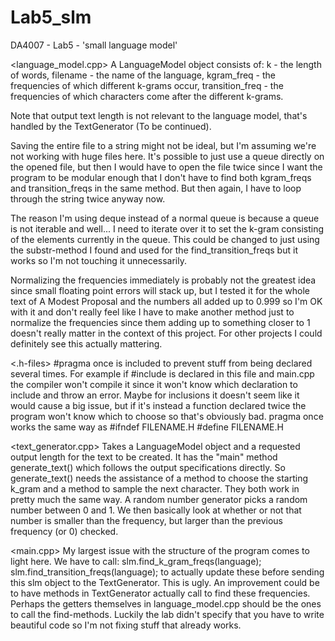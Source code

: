 # Lab5_slm
DA4007 - Lab5 - 'small language model'


<language_model.cpp>
A LanguageModel object consists of:
k - the length of words,
filename - the name of the language,
kgram_freq - the frequencies of which different k-grams occur,
transition_freq - the frequencies of which characters come after the different k-grams.

Note that output text length is not relevant to the language model, that's handled by the TextGenerator (To be continued).

Saving the entire file to a string might not be ideal, but I'm assuming we're not working with huge files here. It's possible to just use a queue directly on the opened file, but then I would have to open the file twice since I want the program to be modular enough that I don't have to find both kgram_freqs and transition_freqs in the same method. But then again, I have to loop through the string twice anyway now.

The reason I'm using deque instead of a normal queue is because a queue is not iterable and well... I need to iterate over it to set the k-gram consisting of the elements currently in the queue. This could be changed to just using the substr-method I found and used for the find_transition_freqs but it works so I'm not touching it unnecessarily.

Normalizing the frequencies immediately is probably not the greatest idea since small floating point errors will stack up, but I tested it for the whole text of A Modest Proposal and the numbers all added up to 0.999 so I'm OK with it and don't really feel like I have to make another method just to normalize the frequencies since them adding up to something closer to 1 doesn't really matter in the context of this project. For other projects I could definitely see this actually mattering.

<.h-files>
#pragma once
is included to prevent stuff from being declared several times. For example if 
#include <string>
is declared in this file and main.cpp the compiler won't compile it since it won't know which declaration to include and throw an error. Maybe for inclusions it doesn't seem like it would cause a big issue, but if it's instead a function declared twice the program won't know which to choose so that's obviously bad.
pragma once works the same way as
#ifndef FILENAME.H
#define FILENAME.H


<text_generator.cpp>
Takes a LanguageModel object and a requested output length for the text to be created. It has the "main" method generate_text() which follows the output specifications directly. So generate_text() needs the assistance of a method to choose the starting k_gram and a method to sample the next character. They both work in pretty much the same way. A random number generator picks a random number between 0 and 1. We then basically look at whether or not that number is smaller than the frequency, but larger than the previous frequency (or 0) checked.


<main.cpp>
My largest issue with the structure of the program comes to light here. We have to call:
slm.find_k_gram_freqs(language);
slm.find_transition_freqs(language);
to actually update these before sending this slm object to the TextGenerator. This is ugly. An improvement could be to have methods in TextGenerator actually call to find these frequencies. Perhaps the getters themselves in language_model.cpp should be the ones to call the find-methods. Luckily the lab didn't specify that you have to write beautiful code so I'm not fixing stuff that already works.
